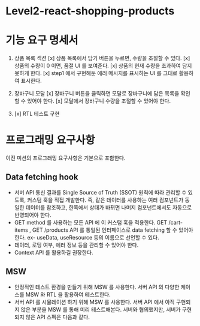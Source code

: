 # Level2-react-shopping-products

# 기능 요구 명세서

1. 상품 목록 섹션
   [x] 상품 목록에서 담기 버튼을 누르면, 수량을 조절할 수 있다.
   [x] 상품의 수량이 0 이면, 품절 UI 를 보여준다.
   [x] 상품의 현재 수량을 초과하여 담지 못하게 한다.
   [x] step1 에서 구현해둔 에러 메시지를 표시하는 UI 를 그대로 활용하여 표시한다.
2. 장바구니 모달
   [x] 장바구니 버튼을 클릭하면 모달로 장바구니에 담은 목록을 확인할 수 있어야 한다.
   [x] 모달에서 장바구니 수량을 조절할 수 있어야 한다.

3. [x] RTL 테스트 구현

# 프로그래밍 요구사항

이전 미션의 프로그래밍 요구사항은 기본으로 포함한다.

## Data fetching hook

- 서버 API 통신 결과를 Single Source of Truth (SSOT) 원칙에 따라 관리할 수 있도록, 커스텀 훅을 직접 개발한다.
  즉, 같은 데이터를 사용하는 여러 컴포넌트가 동일한 데이터를 참조하고, 한쪽에서 상태가 바뀌면 나머지 컴포넌트에서도 자동으로 반영되어야 한다.
- GET method 를 사용하는 모든 API 에 이 커스텀 훅을 적용한다.
  GET /cart-items , GET /products API 를 통일된 인터페이스로 data fetching 할 수 있어야 한다.
  ex- useData, useResource 등의 이름으로 선언할 수 있다.
- 데이터, 로딩 여부, 에러 정보 등을 관리할 수 있어야 한다.
- Context API 를 활용하길 권장한다.

## MSW

- 안정적인 테스트 환경을 만들기 위해 MSW 를 사용한다.
  서버 API 의 다양한 케이스를 MSW 와 RTL 을 활용하여 테스트한다.
- 서버 API 를 시뮬레이션 하기 위해 MSW 를 사용한다.
  서버 API 에서 아직 구현되지 않은 부분을 MSW 를 통해 미리 테스트해본다. 서버와 협의했지만, 서버가 구현되지 않은 API 스펙은 다음과 같다.
